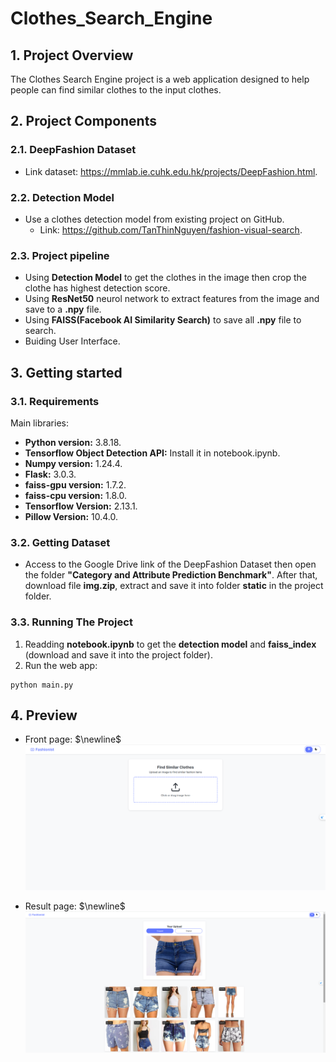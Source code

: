 # Clothes_Search_Engine

## 1. Project Overview
The Clothes Search Engine project is a web application designed to help people can find similar clothes to the input clothes.

## 2. Project Components
### 2.1. DeepFashion Dataset
- Link dataset: https://mmlab.ie.cuhk.edu.hk/projects/DeepFashion.html.

### 2.2. Detection Model
- Use a clothes detection model from existing project on GitHub. 
    - Link: https://github.com/TanThinNguyen/fashion-visual-search.

### 2.3. Project pipeline
- Using **Detection Model** to get the clothes in the image then crop the clothe has highest detection score.
- Using **ResNet50** neurol network to extract features from the image and save to a **.npy** file.
- Using **FAISS(Facebook AI Similarity Search)** to save all **.npy** file to search.
- Buiding User Interface.

## 3. Getting started
### 3.1. Requirements
Main libraries:
- **Python version:** 3.8.18.
- **Tensorflow Object Detection API:** Install it in notebook.ipynb.
- **Numpy version:** 1.24.4.
- **Flask:** 3.0.3.
- **faiss-gpu version:** 1.7.2.
- **faiss-cpu version:** 1.8.0.
- **Tensorflow Version:** 2.13.1.
- **Pillow Version:** 10.4.0.

### 3.2. Getting Dataset
- Access to the Google Drive link of the DeepFashion Dataset then open the folder **"Category and Attribute Prediction Benchmark"**. After that, download file **img.zip**, extract and save it into folder **static** in the project folder.

### 3.3. Running The Project
1. Readding **notebook.ipynb** to get the **detection model** and **faiss_index** (download and save it into the project folder).
2. Run the web app:
```
python main.py 
```
## 4. Preview
- Front page: $\newline$
![Front Page](screenshots/fashionist_front.png)

- Result page: $\newline$
![Result Page](screenshots/fashionist_results.png)
